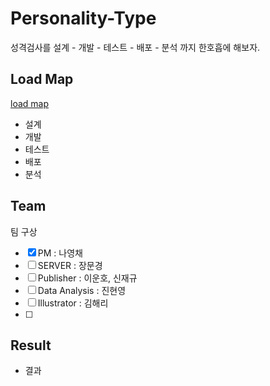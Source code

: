 # Personality-Type
성격검사를 설계 - 개발 - 테스트 - 배포 - 분석 까지 한호흡에 해보자.  

## Load Map
[load map](load_map.md)
- 설계
- 개발
- 테스트
- 배포
- 분석

## Team
팀 구상
- [x] PM : 나영채 
- [ ] SERVER : 장문경
- [ ] Publisher : 이운호, 신재규
- [ ] Data Analysis : 진현영
- [ ] Illustrator : 김해리
- [ ] 
## Result
- 결과
